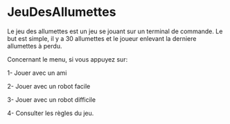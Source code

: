 # JeuDesAllumettes

Le jeu des allumettes est un jeu se jouant sur un terminal de commande.
Le but est simple, il y a 30 allumettes et le joueur enlevant la derniere allumettes à perdu.

Concernant le menu, si vous appuyez sur:


1- Jouer avec un ami  


2- Jouer avec un robot facile


3- Jouer avec un robot difficile 


4- Consulter les règles du jeu.


